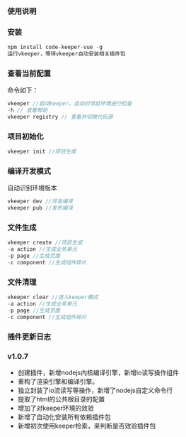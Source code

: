 ### 使用说明

### 安装
```javascript
npm install code-keeper-vue -g
运行vkeeper，等待vkeeper自动安装相关插件包
```

### 查看当前配置
命令如下：
```javascript
vkeeper //启动keeper，自动对项目环境进行检查
-h // 查看帮助
vkeeper registry // 查看并切换代码源
```

### 项目初始化
```javascript
vkeeper init //项目生成
```

### 编译开发模式
自动识别环境版本
```javascript
vkeeper dev //开发编译
vkeeper pub //发布编译
```

### 文件生成
```javascript
vkeeper create //项目生成
-a action //生成业务单元
-p page //生成页面
-c component //生成组件碎片
```

### 文件清理
```javascript
vkeeper clear //进入keeper模式
-a action //生成业务单元
-p page //生成页面
-c component //生成组件碎片
```

### 插件更新日志

### v1.0.7
- 创建插件，新增nodejs内核编译引擎，新增io读写操作组件
- 重构了渲染引擎和编译引擎。
- 独立封装了io流读写等操作，新增了nodejs自定义命令行
- 提取了html的公共根目录的配置
- 增加了对keeper环境的效验
- 新增了自动化安装所有依赖插件包
- 新增初次使用keeper检索，来判断是否效验插件包
